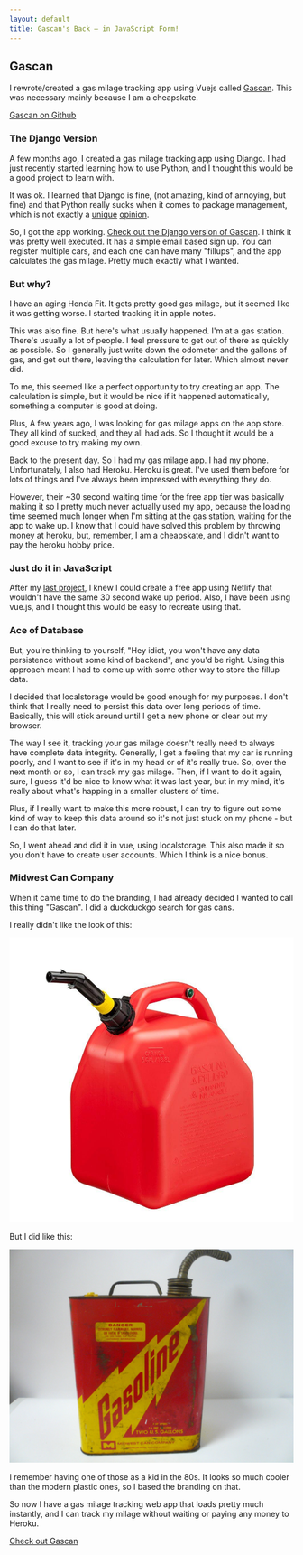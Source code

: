 ```yaml
---
layout: default
title: Gascan's Back — in JavaScript Form!
---
```


## Gascan

I rewrote/created a gas milage tracking app using Vuejs called [Gascan][app]. This was necessary mainly because I am a cheapskate.

[Gascan on Github][gascangithub]

### The Django Version

A few months ago, I created a gas milage tracking app using Django. I had just recently started learning how to use Python, and I thought this would be a good project to learn with.

It was ok. I learned that Django is fine, (not amazing, kind of annoying, but fine) and that Python really sucks when it comes to package management, which is not exactly a [unique][xkcd] [opinion][hn].

So, I got the app working. [Check out the Django version of Gascan][djangogascan]. I think it was pretty well executed. It has a simple email based sign up. You can register multiple cars, and each one can have many "fillups", and the app calculates the gas milage. Pretty much exactly what I wanted.

### But why?

I have an aging Honda Fit. It gets pretty good gas milage, but it seemed like it was getting worse. I started tracking it in apple notes.

This was also fine. But here's what usually happened. I'm at a gas station. There's usually a lot of people. I feel pressure to get out of there as quickly as possible. So I generally just write down the odometer and the gallons of gas, and get out there, leaving the calculation for later. Which almost never did.

To me, this seemed like a perfect opportunity to try creating an app. The calculation is simple, but it would be nice if it happened automatically, something a computer is good at doing.

Plus, A few years ago, I was looking for gas milage apps on the app store. They all kind of sucked, and they all had ads. So I thought it would be a good excuse to try making my own.

Back to the present day. So I had my gas milage app. I had my phone. Unfortunately, I also had Heroku. Heroku is great. I've used them before for lots of things and I've always been impressed with everything they do. 

However, their ~30 second waiting time for the free app tier was basically making it so I pretty much never actually used my app, because the loading time seemed much longer when I'm sitting at the gas station, waiting for the app to wake up. I know that I could have solved this problem by throwing money at heroku, but, remember, I am a cheapskate, and I didn't want to pay the heroku hobby price.

### Just do it in JavaScript

After my [last project][pokemon], I knew I could create a free app using Netlify that wouldn't have the same 30 second wake up period. Also, I have been using vue.js, and I thought this would be easy to recreate using that.

### Ace of Database

But, you're thinking to yourself, "Hey idiot, you won't have any data persistence without some kind of backend", and you'd be right. Using this approach meant I had to come up with some other way to store the fillup data.

I decided that localstorage would be good enough for my purposes. I don't think that I really need to persist this data over long periods of time. Basically, this will stick around until I get a new phone or clear out my browser. 

The way I see it, tracking your gas milage doesn't really need to always have complete data integrity. Generally, I get a feeling that my car is running poorly, and I want to see if it's in my head or of it's really true. So, over the next month or so, I can track my gas milage. Then, if I want to do it again, sure, I guess it'd be nice to know what it was last year, but in my mind, it's really about what's happing in a smaller clusters of time.

Plus, if I really want to make this more robust, I can try to figure out some kind of way to keep this data around so it's not just stuck on my phone - but I can do that later. 

So, I went ahead and did it in vue, using localstorage. This also made it so you don't have to create user accounts. Which I think is a nice bonus.

### Midwest Can Company

When it came time to do the branding, I had already decided I wanted to call this thing "Gascan". I did a duckduckgo search for gas cans.

I really didn't like the look of this:

![an ugly plastic gas can](/assets/images/blog/plastic-gas-can.jpg)

But I did like this:

![a cool vintage metal gascan](/assets/images/blog/vintage-gas-can.jpg)

I remember having one of those as a kid in the 80s. It looks so much cooler than the modern plastic ones, so I based the branding on that.

So now I have a gas milage tracking web app that loads pretty much instantly, and I can track my milage without waiting or paying any money to Heroku.

[Check out Gascan][app]

[app]:https://gascan.netlify.com
[gascangithub]:https://github.com/kpmcguire/gascanjs
[xkcd]:https://xkcd.com/1987/
[hn]:https://news.ycombinator.com/item?id=20672051
[djangogascan]:https://gascanapp.herokuapp.com/
[pokemon]:https://kpmcguire.github.io/2019/10/21/digimon.html
